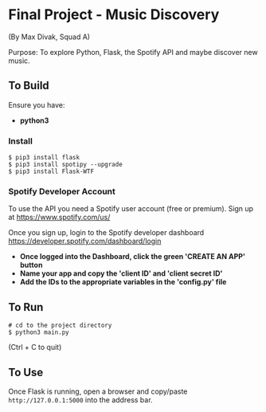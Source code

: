 # Final Project - Music Discovery
(By Max Divak, Squad A)

Purpose: To explore Python, Flask, the Spotify API and maybe discover new music.

## To Build

Ensure you have:

* **python3**

### Install

```
$ pip3 install flask
$ pip3 install spotipy --upgrade
$ pip3 install Flask-WTF
```

### Spotify Developer Account

To use the API you need a Spotify user account (free or premium). Sign up at https://www.spotify.com/us/

Once you sign up, login to the Spotify developer dashboard https://developer.spotify.com/dashboard/login

* **Once logged into the Dashboard, click the green 'CREATE AN APP' button**
* **Name your app and copy the 'client ID' and 'client secret ID'**
* **Add the IDs to the appropriate variables in the 'config.py' file**

## To Run

```
# cd to the project directory
$ python3 main.py
```
(Ctrl + C to quit)

## To Use

Once Flask is running, open a browser and copy/paste `http://127.0.0.1:5000` into the address bar.
